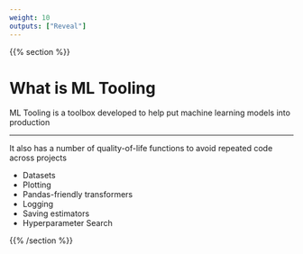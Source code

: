 ```yaml
---
weight: 10
outputs: ["Reveal"]
---
```


{{% section %}}

# What is ML Tooling

ML Tooling is a toolbox developed to help put machine learning models into production

---

It also has a number of quality-of-life functions to avoid repeated code across projects

- Datasets
- Plotting
- Pandas-friendly transformers
- Logging
- Saving estimators
- Hyperparameter Search

{{% /section %}}
